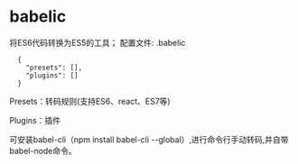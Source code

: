 # babelic

将ES6代码转换为ES5的工具；
配置文件: .babelic

```
  {
    "presets": [],
    "plugins": []
  }
```

Presets：转码规则(支持ES6、react、ES7等)

Plugins：插件

可安装babel-cli（npm install babel-cli --global）,进行命令行手动转码,并自带babel-node命令。